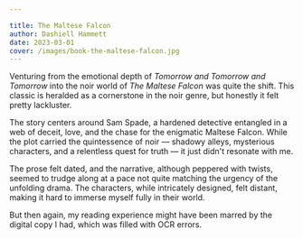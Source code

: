 ```yaml
---

title: The Maltese Falcon
author: Dashiell Hammett
date: 2023-03-01
cover: /images/book-the-maltese-falcon.jpg
---
```


Venturing from the emotional depth of _Tomorrow and Tomorrow and Tomorrow_ into the noir world of _The Maltese Falcon_ was quite the shift. This classic is heralded as a cornerstone in the noir genre, but honestly it felt pretty lackluster.

The story centers around Sam Spade, a hardened detective entangled in a web of deceit, love, and the chase for the enigmatic Maltese Falcon. While the plot carried the quintessence of noir — shadowy alleys, mysterious characters, and a relentless quest for truth — it just didn't resonate with me.

The prose felt dated, and the narrative, although peppered with twists, seemed to trudge along at a pace not quite matching the urgency of the unfolding drama. The characters, while intricately designed, felt distant, making it hard to immerse myself fully in their world.

But then again, my reading experience might have been marred by the digital copy I had, which was filled with OCR errors.